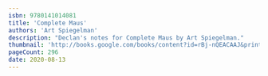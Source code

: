 ```yaml
---
isbn: 9780141014081
title: 'Complete Maus'
authors: 'Art Spiegelman'
description: "Declan's notes for Complete Maus by Art Spiegelman."
thumbnail: 'http://books.google.com/books/content?id=rBj-nQEACAAJ&printsec=frontcover&img=1&zoom=5&source=gbs_api'
pageCount: 296
date: 2020-08-13
---
```

